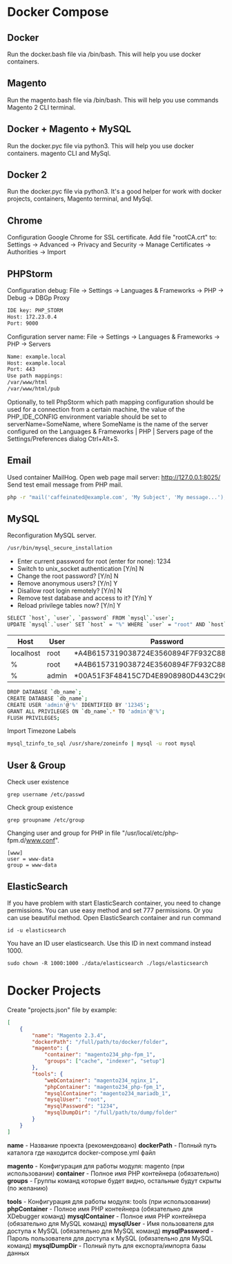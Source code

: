 # Docker Compose

## Docker
Run the docker.bash file via /bin/bash.
This will help you use docker containers.

## Magento
Run the magento.bash file via /bin/bash.
This will help you use commands Magento 2 CLI terminal.

## Docker + Magento + MySQL
Run the docker.pyc file via python3.
This will help you use docker containers. magento CLI and MySql.

## Docker 2
Run the docker.pyc file via python3.
It's a good helper for work with docker projects, containers, Magento terminal, and MySql.

## Chrome
Configuration Google Chrome for SSL certificate.
Add file "rootCA.crt" to: Settings -> Advanced -> Privacy and Security -> Manage Certificates -> Authorities -> Import

## PHPStorm
Configuration debug: File -> Settings -> Languages & Frameworks -> PHP -> Debug -> DBGp Proxy
```sh
IDE key: PHP_STORM
Host: 172.23.0.4
Port: 9000
```
Configuration server name: File -> Settings -> Languages & Frameworks -> PHP -> Servers
```sh
Name: example.local
Host: example.local
Port: 443
Use path mappings:
/var/www/html
/var/www/html/pub
```
Optionally, to tell PhpStorm which path mapping configuration should be used for a connection from a certain machine, the value of the PHP_IDE_CONFIG environment variable should be set to serverName=SomeName, where SomeName is the name of the server configured on the Languages & Frameworks | PHP | Servers page of the Settings/Preferences dialog Ctrl+Alt+S.

## Email
Used container MailHog. Open web page mail server: http://127.0.0.1:8025/
Send test email message from PHP mail.
```sh
php -r "mail('caffeinated@example.com', 'My Subject', 'My message...');"
```

## MySQL
Reconfiguration MySQL server.
```sh
/usr/bin/mysql_secure_installation
```
  - Enter current password for root (enter for none): 1234
  - Switch to unix_socket authentication [Y/n]        N
  - Change the root password? [Y/n]                   N
  - Remove anonymous users? [Y/n]                     Y
  - Disallow root login remotely? [Y/n]               N
  - Remove test database and access to it? [Y/n]      Y
  - Reload privilege tables now? [Y/n]                Y
```sh
SELECT `host`, `user`, `password` FROM `mysql`.`user`;
UPDATE `mysql`.`user` SET `host` = "%" WHERE `user` = "root" AND `host` = "127.0.0.1";
```
| Host      | User  | Password                                  |
|-----------|-------|-------------------------------------------|
| localhost | root  | *A4B6157319038724E3560894F7F932C8886EBFCF |
| %         | root  | *A4B6157319038724E3560894F7F932C8886EBFCF |
| %         | admin | *00A51F3F48415C7D4E8908980D443C29C69B60C9 |
```sh
DROP DATABASE `db_name`;
CREATE DATABASE `db_name`;
CREATE USER 'admin'@'%' IDENTIFIED BY '12345';
GRANT ALL PRIVILEGES ON `db_name`.* TO 'admin'@'%';
FLUSH PRIVILEGES;
```
Import Timezone Labels
```sh
mysql_tzinfo_to_sql /usr/share/zoneinfo | mysql -u root mysql
```

## User & Group
Check user existence
```
grep username /etc/passwd
```
Check group existence
```
grep groupname /etc/group
```
Changing user and group for PHP in file "/usr/local/etc/php-fpm.d/www.conf".
```
[www]
user = www-data
group = www-data
```
## ElasticSearch

If you have problem with start ElasticSearch container, you need to change permissions.
You can use easy method and set 777 permissions.
Or you can use beautiful method. Open ElasticSearch container and run command
```
id -u elasticsearch
```
You have an ID user elasticsearch. Use this ID in next command instead 1000.
```
sudo chown -R 1000:1000 ./data/elasticsearch ./logs/elasticsearch
```

# Docker Projects

Create "projects.json" file by example:
```json
[
    {
        "name": "Magento 2.3.4",
        "dockerPath": "/full/path/to/docker/folder",
        "magento": {
            "container": "magento234_php-fpm_1",
            "groups": ["cache", "indexer", "setup"]
        },
        "tools": {
            "webContainer": "magento234_nginx_1",
            "phpContainer": "magento234_php-fpm_1",
            "mysqlContainer": "magento234_mariadb_1",
            "mysqlUser": "root",
            "mysqlPassword": "1234",
            "mysqlDumpDir": "/full/path/to/dump/folder"
        }
    }
]
```
**name** - Название проекта (рекомендовано)
**dockerPath** - Полный путь каталога где находится docker-compose.yml файл

**magento** - Конфигурация для работы модуля: magento (при использовании)
**container** - Полное имя PHP контейнера (обязательно)
**groups** - Группы команд которые будет видно, остальные будут скрыты (по желанию)

**tools** - Конфигурация для работы модуля: tools (при использовании)
**phpContainer** - Полное имя PHP контейнера (обязательно для XDebugger команд)
**mysqlContainer** - Полное имя PHP контейнера (обязательно для MySQL команд)
**mysqlUser** - Имя пользователя для доступа к MySQL (обязательно для MySQL команд)
**mysqlPassword** - Пароль пользователя для доступа к MySQL (обязательно для MySQL команд)
**mysqlDumpDir** - Полный путь для експорта/импорта базы данных
